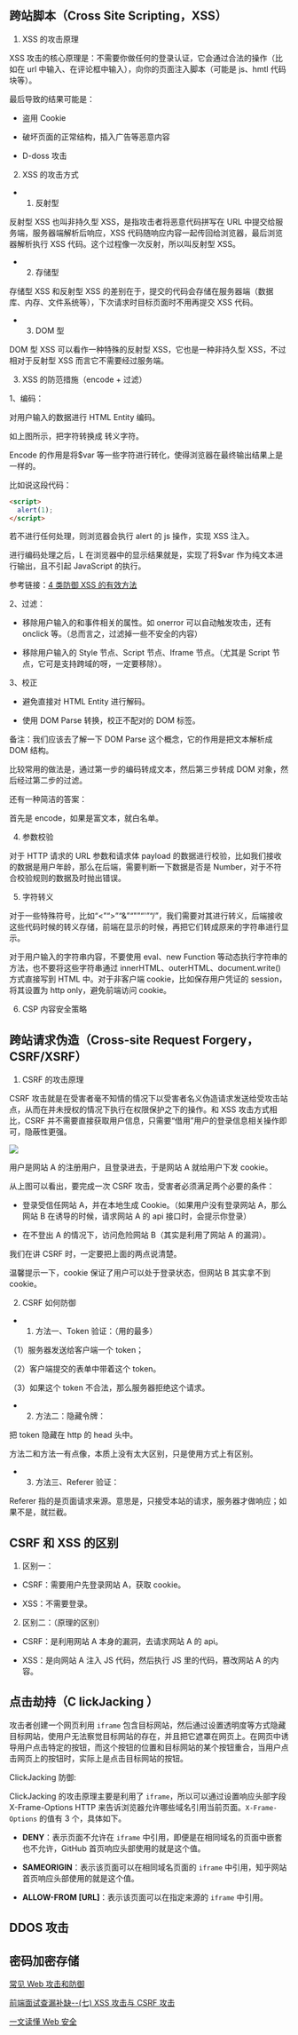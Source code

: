 ## 跨站脚本（Cross Site Scripting，XSS）

1. XSS 的攻击原理

XSS 攻击的核心原理是：不需要你做任何的登录认证，它会通过合法的操作（比如在 url 中输入、在评论框中输入），向你的页面注入脚本（可能是 js、hmtl 代码块等）。

最后导致的结果可能是：

- 盗用 Cookie

- 破坏页面的正常结构，插入广告等恶意内容

- D-doss 攻击

2. XSS 的攻击方式

- 1. 反射型

反射型 XSS 也叫非持久型 XSS，是指攻击者将恶意代码拼写在 URL 中提交给服务端，服务器端解析后响应，XSS 代码随响应内容一起传回给浏览器，最后浏览器解析执行 XSS 代码。这个过程像一次反射，所以叫反射型 XSS。

- 2. 存储型

存储型 XSS 和反射型 XSS 的差别在于，提交的代码会存储在服务器端（数据库、内存、文件系统等），下次请求时目标页面时不用再提交 XSS 代码。

- 3. DOM 型

DOM 型 XSS 可以看作一种特殊的反射型 XSS，它也是一种非持久型 XSS，不过相对于反射型 XSS 而言它不需要经过服务端。

3. XSS 的防范措施（encode + 过滤）

1、编码：

对用户输入的数据进行 HTML Entity 编码。

如上图所示，把字符转换成 转义字符。

Encode 的作用是将$var 等一些字符进行转化，使得浏览器在最终输出结果上是一样的。

比如说这段代码：

```html
<script>
  alert(1);
</script>
```

若不进行任何处理，则浏览器会执行 alert 的 js 操作，实现 XSS 注入。

进行编码处理之后，L 在浏览器中的显示结果就是<script>alert(1)</script>，实现了将$var 作为纯文本进行输出，且不引起 JavaScript 的执行。

参考链接：[4 类防御 XSS 的有效方法](https://www.jianshu.com/p/599fcd03fd3b)

2、过滤：

- 移除用户输入的和事件相关的属性。如 onerror 可以自动触发攻击，还有 onclick 等。（总而言之，过滤掉一些不安全的内容）

- 移除用户输入的 Style 节点、Script 节点、Iframe 节点。（尤其是 Script 节点，它可是支持跨域的呀，一定要移除）。

3、校正

- 避免直接对 HTML Entity 进行解码。

- 使用 DOM Parse 转换，校正不配对的 DOM 标签。

备注：我们应该去了解一下 DOM Parse 这个概念，它的作用是把文本解析成 DOM 结构。

比较常用的做法是，通过第一步的编码转成文本，然后第三步转成 DOM 对象，然后经过第二步的过滤。

还有一种简洁的答案：

首先是 encode，如果是富文本，就白名单。

4. 参数校验

对于 HTTP 请求的 URL 参数和请求体 payload 的数据进行校验，比如我们接收的数据是用户年龄，那么在后端，需要判断一下数据是否是 Number，对于不符合校验规则的数据及时抛出错误。

5. 字符转义

对于一些特殊符号，比如“<”“>”“&”“"”“'”“/”，我们需要对其进行转义，后端接收这些代码时候的转义存储，前端在显示的时候，再把它们转成原来的字符串进行显示。

对于用户输入的字符串内容，不要使用 eval、new Function 等动态执行字符串的方法，也不要将这些字符串通过 innerHTML、outerHTML、document.write() 方式直接写到 HTML 中。对于非客户端 cookie，比如保存用户凭证的 session，将其设置为 http only，避免前端访问 cookie。

6. CSP 内容安全策略

## 跨站请求伪造（Cross-site Request Forgery，CSRF/XSRF）

1. CSRF 的攻击原理

CSRF 攻击就是在受害者毫不知情的情况下以受害者名义伪造请求发送给受攻击站点，从而在并未授权的情况下执行在权限保护之下的操作。和 XSS 攻击方式相比，CSRF 并不需要直接获取用户信息，只需要“借用”用户的登录信息相关操作即可，隐蔽性更强。

![](./images/CSRF.png)

用户是网站 A 的注册用户，且登录进去，于是网站 A 就给用户下发 cookie。

从上图可以看出，要完成一次 CSRF 攻击，受害者必须满足两个必要的条件：

- 登录受信任网站 A，并在本地生成 Cookie。（如果用户没有登录网站 A，那么网站 B 在诱导的时候，请求网站 A 的 api 接口时，会提示你登录）

- 在不登出 A 的情况下，访问危险网站 B（其实是利用了网站 A 的漏洞）。

我们在讲 CSRF 时，一定要把上面的两点说清楚。

温馨提示一下，cookie 保证了用户可以处于登录状态，但网站 B 其实拿不到 cookie。

2. CSRF 如何防御

- 1. 方法一、Token 验证：（用的最多）

（1）服务器发送给客户端一个 token；

（2）客户端提交的表单中带着这个 token。

（3）如果这个 token 不合法，那么服务器拒绝这个请求。

- 2. 方法二：隐藏令牌：

把 token 隐藏在 http 的 head 头中。

方法二和方法一有点像，本质上没有太大区别，只是使用方式上有区别。

- 3. 方法三、Referer 验证：

Referer 指的是页面请求来源。意思是，只接受本站的请求，服务器才做响应；如果不是，就拦截。

## CSRF 和 XSS 的区别

1. 区别一：

- CSRF：需要用户先登录网站 A，获取 cookie。

- XSS：不需要登录。

2. 区别二：（原理的区别）

- CSRF：是利用网站 A 本身的漏洞，去请求网站 A 的 api。

- XSS：是向网站 A 注入 JS 代码，然后执行 JS 里的代码，篡改网站 A 的内容。

## 点击劫持（C lickJacking ）

攻击者创建一个网页利用 `iframe` 包含目标网站，然后通过设置透明度等方式隐藏目标网站，使用户无法察觉目标网站的存在，并且把它遮罩在网页上。在网页中诱导用户点击特定的按钮，而这个按钮的位置和目标网站的某个按钮重合，当用户点击网页上的按钮时，实际上是点击目标网站的按钮。

ClickJacking 防御:

ClickJacking 的攻击原理主要是利用了 `iframe`，所以可以通过设置响应头部字段 X-Frame-Options HTTP 来告诉浏览器允许哪些域名引用当前页面。`X-Frame-Options` 的值有 3 个，具体如下。

- **DENY**：表示页面不允许在 `iframe` 中引用，即便是在相同域名的页面中嵌套也不允许，GitHub 首页响应头部使用的就是这个值。

- **SAMEORIGIN**：表示该页面可以在相同域名页面的 `iframe` 中引用，知乎网站首页响应头部使用的就是这个值。

- **ALLOW-FROM [URL]**：表示该页面可以在指定来源的 `iframe` 中引用。

## DDOS 攻击

## 密码加密存储

[常见 Web 攻击和防御](https://juejin.cn/post/6844903970171781134)

[前端面试查漏补缺--(七) XSS 攻击与 CSRF 攻击](https://juejin.cn/post/6844903781704925191)

[一文读懂 Web 安全](https://segmentfault.com/a/1190000023396707)
